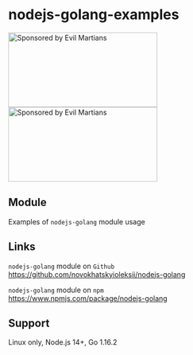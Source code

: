 # nodejs-golang-examples

<a href="https://nodejs.org">
    <img src="https://upload.wikimedia.org/wikipedia/commons/thumb/d/d9/Node.js_logo.svg/590px-Node.js_logo.svg.png"
    alt="Sponsored by Evil Martians" width="300" height="150">
</a>

<a href="https://golang.org">
    <img src="https://golang.org/lib/godoc/images/go-logo-blue.svg"
    alt="Sponsored by Evil Martians" width="300" height="150">
</a>

## Module

Examples of `nodejs-golang` module usage

## Links

`nodejs-golang` module on `Github`  
https://github.com/novokhatskyioleksii/nodejs-golang

`nodejs-golang` module on `npm`  
https://www.npmjs.com/package/nodejs-golang

## Support

Linux only, Node.js 14+, Go 1.16.2
